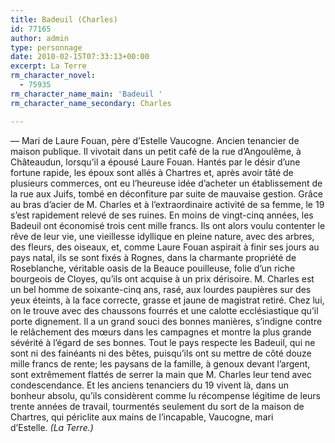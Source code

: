 ```yaml
---
title: Badeuil (Charles)
id: 77165
author: admin
type: personnage
date: 2010-02-15T07:33:13+00:00
excerpt: La Terre
rm_character_novel:
  - 75935
rm_character_name_main: 'Badeuil '
rm_character_name_secondary: Charles

---
```

— Mari de Laure Fouan, père d&rsquo;Estelle Vaucogne. Ancien tenancier de maison publique. Il vivotait dans un petit café de la rue d&rsquo;Angoulême, à Châteaudun, lorsqu&rsquo;il a épousé Laure Fouan. Hantés par le désir d&rsquo;une fortune rapide, les époux sont allés à Chartres et, après avoir tâté de plusieurs commerces, ont eu l&rsquo;heureuse idée d&rsquo;acheter un établissement de la rue aux Juifs, tombé en déconfiture par suite de mauvaise gestion. Grâce au bras d&rsquo;acier de M. Charles et à l&rsquo;extraordinaire activité de sa femme, le 19 s&rsquo;est rapidement relevé de ses ruines. En moins de vingt-cinq années, les Badeuil ont économisé trois cent mille francs. Ils ont alors voulu contenter le rêve de leur vie, une vieillesse idyllique en pleine nature, avec des arbres, des fleurs, des oiseaux, et, comme Laure Fouan aspirait à finir ses jours au pays natal, ils se sont fixés à Rognes, dans la charmante propriété de Roseblanche, véritable oasis de la Beauce pouilleuse, folie d&rsquo;un riche bourgeois de Cloyes, qu&rsquo;ils ont acquise à un prix dérisoire. M. Charles est un bel homme de soixante-cinq ans, rasé, aux lourdes paupières sur des yeux éteints, à la face correcte, grasse et jaune de magistrat retiré. Chez lui, on le trouve avec des chaussons fourrés et une calotte ecclésiastique qu&rsquo;il porte dignement. Il a un grand souci des bonnes manières, s&rsquo;indigne contre le relâchement des mœurs dans les campagnes et montre la plus grande sévérité à l&rsquo;égard de ses bonnes. Tout le pays respecte les Badeuil, qui ne sont ni des fainéants ni des bêtes, puisqu&rsquo;ils ont su mettre de côté douze mille francs de rente; les paysans de la famille, à genoux devant l&rsquo;argent, sont extrêmement flattés de serrer la main que M. Charles leur tend avec condescendance. Et les anciens tenanciers du 19 vivent là, dans un bonheur absolu, qu&rsquo;ils considèrent comme lu récompense légitime de leurs trente années de travail, tourmentés seulement du sort de la maison de Chartres, qui périclite aux mains de l&rsquo;incapable, Vaucogne, mari d&rsquo;Estelle. _(La Terre.)_